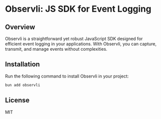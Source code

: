 # Observli: JS SDK for Event Logging

## Overview

Observli is a straightforward yet robust JavaScript SDK designed for efficient event logging in your applications. With Observli, you can capture, transmit, and manage events without complexities.

## Installation

Run the following command to install Observli in your project:

```bash
bun add observli
```


## License

MIT